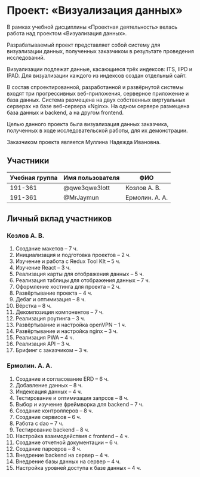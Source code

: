 # Проект: «Визуализация данных»

В рамках учебной дисциплины «Проектная деятельность» велась работа над проектом «Визуализация данных».

Разрабатываемый проект представляет собой систему для визуализации данных, полученных заказчиком в результате проведения исследований.

Визуализации подлежат данные, касающиеся трёх индексов: ITS, IIPD и IPAD. Для визуализации каждого из индексов создан отдельный сайт.

В состав спроектированной, разработанной и развёрнутой системы входят три прогрессивных веб-приложения, серверное приложение и база данных. Система размещена на двух собственных виртуальных серверах на базе веб-сервера «Nginx». На одном сервере размещена база данных и backend, а на другом frontend.

Целью данного проекта была визуализация данных заказчика, полученных в ходе исследовательской работы, для их демонстрации.

Заказчиком проекта является Муллина Надежда Ивановна.

## Участники

| Учебная группа | Имя пользователя | ФИО                      |
|----------------|------------------|--------------------------|
| 191-361        | @qwe3qwe3lott    | Козлов А. В.             |
| 191-361        | @MrJaymun        | Ермолин. А. А.           |

## Личный вклад участников

### Козлов А. В.

1.	Создание макетов – 7 ч.
2.	Инициализация и подготовка проектов – 2 ч.
3.	Изучение и работа с Redux Tool KIt – 5 ч.
4.	Изучение React – 3 ч.
5.	Реализация карты для отображения данных – 5 ч.
6.	Реализация таблицы для отображения данных – 7 ч.
7.	Оформление хостинга для проекта – 2 ч.
8.	Развёртывание проекта – 4 ч.
9.	Дебаг и оптимизация – 8 ч.
10.	Вёрстка – 8 ч.
11.	Декомпозиция компонентов – 7 ч.
12.	Реализация роутинга – 3 ч.
13.	Развёртывание и настройка openVPN – 1 ч.
14.	Развёртывание и настройка nginx – 3 ч.
15.	Реализация PWA – 4 ч.
16.	Реализация API – 3 ч.
17.	Брифинг с заказчиком – 3 ч.

### Ермолин. А. А.

1.	Создание и согласование ERD – 6 ч.
2.	Добавление данных – 8 ч.
3.	Индексация данных – 4 ч.
4.	Тестирование и оптимизация запрсов – 8 ч.
5.	Выбор и изучение фреймворка для backend – 7 ч.
6.	Создание контроллеров – 8 ч.
7.	Создание сервисов – 6 ч.
8.	Работа с dao – 7 ч.
9.	Тестирование backend – 8 ч.
10.	Настройка взаимодействия с frontend – 4 ч.
11.	Создание отчетной документации – 6 ч.
12.	Создание парсеров – 8 ч.
13.	Внедрение backend на сервер – 4 ч.
14.	Внедрение базы данных на сервер – 4 ч.
15.	Настройка уровней доступа к базе данных – 4 ч.